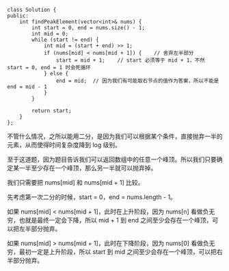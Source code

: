 ```
class Solution {
public:
    int findPeakElement(vector<int>& nums) {
        int start = 0, end = nums.size() - 1;
        int mid = 0;
        while (start != end) {
            int mid = (start + end) >> 1;
            if (nums[mid] < nums[mid + 1]) {    // 舍弃左半部分
                start = mid + 1;    // start 必须等于 mid + 1，不然 start = 0, end = 1 时会死循环
            } else {
                end = mid;  // 因为我们有可能取右节点的值作为答案，所以不能是 end = mid - 1
            }
        }
        
        return start; 
    }
};
```

不管什么情况，之所以能用二分，是因为我们可以根据某个条件，直接抛弃一半的元素，从而使得时间复杂度降到 log 级别。

至于这道题，因为题目告诉我们可以返回数组中的任意一个峰顶。所以我们只要确定某一半至少存在一个峰顶，那么另一半就可以抛弃掉。

我们只需要把 nums[mid] 和 nums[mid + 1] 比较。

先考虑第一次二分的时候，start = 0，end = nums.length - 1。

如果 nums[mid] < nums[mid + 1]，此时在上升阶段，因为 nums[n] 看做负无穷，也就是最终一定会下降，所以 mid + 1 到 end 之间至少会存在一个峰顶，可以把左半部分抛弃。

如果 nums[mid] > nums[mid + 1]，此时在下降阶段，因为 nums[0] 看做负无穷，最初一定是上升阶段，所以 start 到 mid 之间至少会存在一个峰顶，可以把右半部分抛弃。
